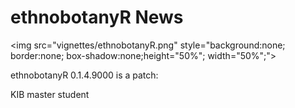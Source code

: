 # ethnobotanyR News
<img src="vignettes/ethnobotanyR.png" style="background:none; border:none; box-shadow:none;height="50%"; width="50%";">

ethnobotanyR 0.1.4.9000 is a patch:

KIB master student
